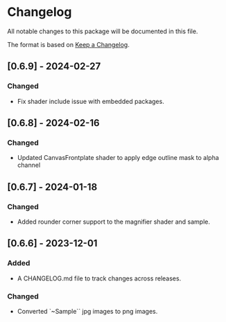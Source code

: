 # Changelog

All notable changes to this package will be documented in this file.

The format is based on [Keep a Changelog](https://keepachangelog.com/en/1.1.0/).

## [0.6.9] - 2024-02-27

### Changed

- Fix shader include issue with embedded packages.

## [0.6.8] - 2024-02-16

### Changed

- Updated CanvasFrontplate shader to apply edge outline mask to alpha channel

## [0.6.7] - 2024-01-18

### Changed

- Added rounder corner support to the magnifier shader and sample.

## [0.6.6] - 2023-12-01

### Added

- A CHANGELOG.md file to track changes across releases.

### Changed

- Converted `~Sample`` jpg images to png images.
